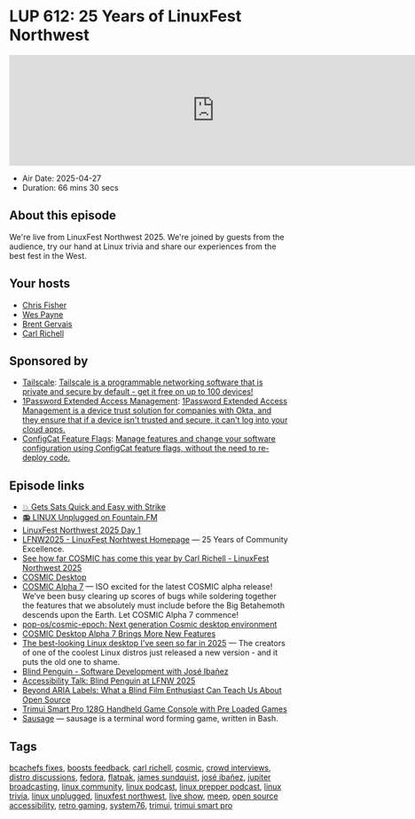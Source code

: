 # LUP 612: 25 Years of LinuxFest Northwest

<iframe src="https://player.fireside.fm/v2/RUkczH-V+MWK25cP5?theme=dark" width="740" height="200" frameborder="0" scrolling="no"></iframe>

* Air Date: 2025-04-27
* Duration: 66 mins 30 secs

## About this episode

We're live from LinuxFest Northwest 2025. We're joined by guests from the audience, try our hand at Linux trivia and share our experiences from the best fest in the West.

## Your hosts
* [Chris Fisher](https://linuxunplugged.com/hosts/chrislas)
* [Wes Payne](https://linuxunplugged.com/hosts/wes)
* [Brent Gervais](https://linuxunplugged.com/hosts/brent)
* [Carl Richell](https://linuxunplugged.com/guests/carl-richell)

## Sponsored by

  * [Tailscale](http://tailscale.com/linuxunplugged): [Tailscale is a programmable networking software that is private and secure by default - get it free on up to 100 devices!](http://tailscale.com/linuxunplugged)
  * [1Password Extended Access Management](https://1password.com/unplugged): [1Password Extended Access Management is a device trust solution for companies with Okta, and they ensure that if a device isn't trusted and secure, it can't log into your cloud apps.](https://1password.com/unplugged)
  * [ConfigCat Feature Flags](https://configcat.com/unplugged): [Manage features and change your software configuration using ConfigCat feature flags, without the need to re-deploy code.](https://configcat.com/unplugged)



## Episode links

  * [💥 Gets Sats Quick and Easy with Strike](https://strike.me/ "💥 Gets Sats Quick and Easy with Strike")
  * [📻 LINUX Unplugged on Fountain.FM](https://www.fountain.fm/show/dWiuBeqpDSM86AwXRXov "📻 LINUX Unplugged  on Fountain.FM")
  * [LinuxFest Northwest 2025 Day 1](https://www.jupiterbroadcasting.com/show/jupiter-extras/93/ "LinuxFest Northwest 2025 Day 1")
  * [LFNW2025 - LinuxFest Norhtwest Homepage](https://linuxfestnorthwest.org/ "LFNW2025 - LinuxFest Norhtwest Homepage") — 25 Years of Community Excellence.
  * [See how far COSMIC has come this year by Carl Richell - LinuxFest Northwest 2025](https://lfnw2025.sessionize.com/session/830281 "See how far COSMIC has come this year by Carl Richell - LinuxFest Northwest 2025")
  * [COSMIC Desktop](https://system76.com/cosmic/ "COSMIC Desktop")
  * [COSMIC Alpha 7](https://blog.system76.com/post/cosmic-alpha-7-never-been-beta "COSMIC Alpha 7") — ISO excited for the latest COSMIC alpha release! We’ve been busy clearing up scores of bugs while soldering together the features that we absolutely must include before the Big Betahemoth descends upon the Earth. Let COSMIC Alpha 7 commence!
  * [pop-os/cosmic-epoch: Next generation Cosmic desktop environment](https://github.com/pop-os/cosmic-epoch "pop-os/cosmic-epoch: Next generation Cosmic desktop environment")
  * [COSMIC Desktop Alpha 7 Brings More New Features](https://www.omgubuntu.co.uk/2025/04/cosmic-desktop-alpha-7-adds-more-new-features "COSMIC Desktop Alpha 7 Brings More New Features")
  * [The best-looking Linux desktop I've seen so far in 2025](https://www.zdnet.com/article/the-best-looking-linux-desktop-ive-seen-so-far-in-2025-and-its-not-even-close/ "The best-looking Linux desktop I've seen so far in 2025") — The creators of one of the coolest Linux distros just released a new version - and it puts the old one to shame.
  * [Blind Penguin - Software Development with José Ibañez](https://blindpenguincoder.com/ "Blind Penguin - Software Development with José Ibañez")
  * [Accessibility Talk: Blind Penguin at LFNW 2025](https://blindpenguincoder.com/accessibility-talk-blind-penguin-in-lfnw-2025/ "Accessibility Talk: Blind Penguin at LFNW 2025")
  * [Beyond ARIA Labels: What a Blind Film Enthusiast Can Teach Us About Open Source](https://lfnw2025.sessionize.com/session/833061 "Beyond ARIA Labels: What a Blind Film Enthusiast Can Teach Us About Open Source")
  * [Trimui Smart Pro 128G Handheld Game Console with Pre Loaded Games](https://trimui.net/products/trimui-smart-pro-128g-handheld-game-console "Trimui Smart Pro 128G Handheld Game Console with Pre Loaded Games")
  * [Sausage](https://gitlab.com/christosangel/sausage "Sausage") — sausage is a terminal word forming game, written in Bash.



## Tags

[bcachefs fixes](https://linuxunplugged.com/tags/bcachefs%20fixes), [boosts feedback](https://linuxunplugged.com/tags/boosts%20feedback), [carl richell](https://linuxunplugged.com/tags/carl%20richell), [cosmic](https://linuxunplugged.com/tags/cosmic), [crowd interviews](https://linuxunplugged.com/tags/crowd%20interviews), [distro discussions](https://linuxunplugged.com/tags/distro%20discussions), [fedora](https://linuxunplugged.com/tags/fedora), [flatpak](https://linuxunplugged.com/tags/flatpak), [james sundquist](https://linuxunplugged.com/tags/james%20sundquist), [josé ibañez](https://linuxunplugged.com/tags/jos%C3%A9%20iba%C3%B1ez), [jupiter broadcasting](https://linuxunplugged.com/tags/jupiter%20broadcasting), [linux community](https://linuxunplugged.com/tags/linux%20community), [linux podcast](https://linuxunplugged.com/tags/linux%20podcast), [linux prepper podcast](https://linuxunplugged.com/tags/linux%20prepper%20podcast), [linux trivia](https://linuxunplugged.com/tags/linux%20trivia), [linux unplugged](https://linuxunplugged.com/tags/linux%20unplugged), [linuxfest northwest](https://linuxunplugged.com/tags/linuxfest%20northwest), [live show](https://linuxunplugged.com/tags/live%20show), [meep](https://linuxunplugged.com/tags/meep), [open source accessibility](https://linuxunplugged.com/tags/open%20source%20accessibility), [retro gaming](https://linuxunplugged.com/tags/retro%20gaming), [system76](https://linuxunplugged.com/tags/system76), [trimui](https://linuxunplugged.com/tags/trimui), [trimui smart pro](https://linuxunplugged.com/tags/trimui%20smart%20pro)